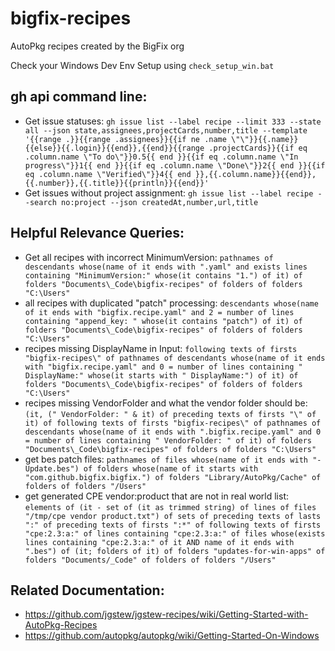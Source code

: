# bigfix-recipes

AutoPkg recipes created by the BigFix org

Check your Windows Dev Env Setup using `check_setup_win.bat`

## gh api command line:

- Get issue statuses: `gh issue list --label recipe --limit 333 --state all --json state,assignees,projectCards,number,title --template '{{range .}}{{range .assignees}}{{if ne .name \"\"}}{{.name}}{{else}}{{.login}}{{end}},{{end}}{{range .projectCards}}{{if eq .column.name \"To do\"}}0.5{{ end }}{{if eq .column.name \"In progress\"}}1{{ end }}{{if eq .column.name \"Done\"}}2{{ end }}{{if eq .column.name \"Verified\"}}4{{ end }},{{.column.name}}{{end}},{{.number}},{{.title}}{{println}}{{end}}'`
- Get issues without project assignment: `gh issue list --label recipe --search no:project --json createdAt,number,url,title`

## Helpful Relevance Queries:

- Get all recipes with incorrect MinimumVersion: `pathnames of descendants whose(name of it ends with ".yaml" and exists lines containing "MinimumVersion:" whose(it contains "1.") of it) of folders "Documents\_Code\bigfix-recipes" of folders of folders "C:\Users"`
- all recipes with duplicated "patch" processing: `descendants whose(name of it ends with "bigfix.recipe.yaml" and 2 = number of lines containing "append_key: " whose(it contains "patch") of it) of folders "Documents\_Code\bigfix-recipes" of folders of folders "C:\Users"`
- recipes missing DisplayName in Input: `following texts of firsts "bigfix-recipes\" of pathnames of descendants whose(name of it ends with "bigfix.recipe.yaml" and 0 = number of lines containing " DisplayName:" whose(it starts with " DisplayName:") of it) of folders "Documents\_Code\bigfix-recipes" of folders of folders "C:\Users"`
- recipes missing VendorFolder and what the vendor folder should be: `(it, (" VendorFolder: " & it) of preceding texts of firsts "\" of it) of following texts of firsts "bigfix-recipes\" of pathnames of descendants whose(name of it ends with ".bigfix.recipe.yaml" and 0 = number of lines containing " VendorFolder: " of it) of folders "Documents\_Code\bigfix-recipes" of folders of folders "C:\Users"`
- get bes patch files: `pathnames of files whose(name of it ends with "-Update.bes") of folders whose(name of it starts with "com.github.bigfix.bigfix.") of folders "Library/AutoPkg/Cache" of folders of folders "/Users"`
- get generated CPE vendor:product that are not in real world list: `elements of (it - set of (it as trimmed string) of lines of files "/tmp/cpe vendor product.txt") of sets of preceding texts of lasts ":" of preceding texts of firsts ":*" of following texts of firsts "cpe:2.3:a:" of lines containing "cpe:2.3:a:" of files whose(exists lines containing "cpe:2.3:a:" of it AND name of it ends with ".bes") of (it; folders of it) of folders "updates-for-win-apps" of folders "Documents/_Code" of folders of folders "/Users"`

## Related Documentation:

- https://github.com/jgstew/jgstew-recipes/wiki/Getting-Started-with-AutoPkg-Recipes
- https://github.com/autopkg/autopkg/wiki/Getting-Started-On-Windows
